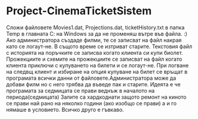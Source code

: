 # Project-CinemaTicketSistem

Сложи файловете Movies1.dat, Projections.dat, ticketHistory.txt в папка Temp в главната С: на Windows за да не променяш вътре във файла. :)
Ако администратора създаде филми, те се записват на файл накрая като се логаут-не. В същото време се изтриват старите.
Текстовия файл с историята на поръчките се записва когато клиента си купи биолет.
Прожекциите и схемите на прожекциите се записват на файл когато клиента приключи с купуването на билети и се логаут-не.
При логване на следвщ клиент и избиране на опция купуване на билет се връщат в програмата всички данни от файловете.Администратора може да добави филм но с него трябва да въведе пак и старите. Идеята е че програмата за седмицата се прави веднъж в началото на периода(седмицата)
Залите са хардкоднати защото ремонт на киното се прави най рано на няколко години (ако изобщо се прави) а и го нямаше в условието.
Всичко друго е гъвкаво.
